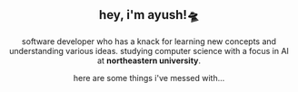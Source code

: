 <h2 align="center">
  hey, i'm ayush!🛸
</h2>

<p align="center">
  software developer who has a knack for learning new concepts and understanding various ideas. studying computer science with a focus in AI at <b>northeastern university</b>.
</p>

<p align="center">
  here are some things i've messed with...
</p>

